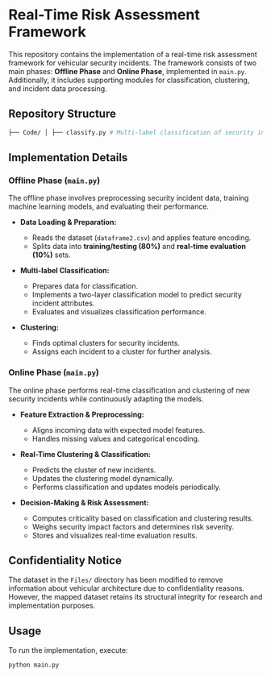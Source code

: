 # Real-Time Risk Assessment Framework

This repository contains the implementation of a real-time risk assessment framework for vehicular security incidents. The framework consists of two main phases: **Offline Phase** and **Online Phase**, implemented in `main.py`. Additionally, it includes supporting modules for classification, clustering, and incident data processing.

## Repository Structure
```bash
├── Code/ │ ├── classify.py # Multi-label classification of security incidents │ ├── cluster.py # Clustering-based incident categorization │ ├── main.py # Implementation of offline and online phases │ ├── read_incidents.py # Data preprocessing and feature encoding │ ├── Files/ │ ├── dataframe2.csv # Mapped dataset (confidential information removed)
```
## Implementation Details

### Offline Phase (`main.py`)
The offline phase involves preprocessing security incident data, training machine learning models, and evaluating their performance.

- **Data Loading & Preparation:**  
  - Reads the dataset (`dataframe2.csv`) and applies feature encoding.
  - Splits data into **training/testing (80%)** and **real-time evaluation (10%)** sets.

- **Multi-label Classification:**  
  - Prepares data for classification.
  - Implements a two-layer classification model to predict security incident attributes.
  - Evaluates and visualizes classification performance.

- **Clustering:**  
  - Finds optimal clusters for security incidents.
  - Assigns each incident to a cluster for further analysis.

### Online Phase (`main.py`)
The online phase performs real-time classification and clustering of new security incidents while continuously adapting the models.

- **Feature Extraction & Preprocessing:**  
  - Aligns incoming data with expected model features.
  - Handles missing values and categorical encoding.

- **Real-Time Clustering & Classification:**  
  - Predicts the cluster of new incidents.
  - Updates the clustering model dynamically.
  - Performs classification and updates models periodically.

- **Decision-Making & Risk Assessment:**  
  - Computes criticality based on classification and clustering results.
  - Weighs security impact factors and determines risk severity.
  - Stores and visualizes real-time evaluation results.

## Confidentiality Notice
The dataset in the `Files/` directory has been modified to remove information about vehicular architecture due to confidentiality reasons. However, the mapped dataset retains its structural integrity for research and implementation purposes.

## Usage
To run the implementation, execute:

```bash
python main.py
